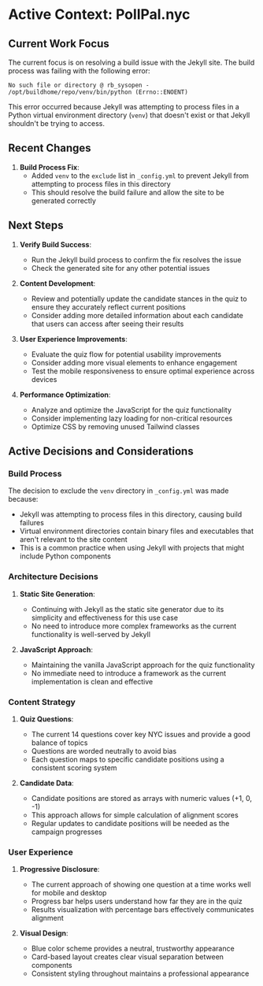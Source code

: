 # Active Context: PollPal.nyc

## Current Work Focus

The current focus is on resolving a build issue with the Jekyll site. The build process was failing with the following error:

```
No such file or directory @ rb_sysopen - /opt/buildhome/repo/venv/bin/python (Errno::ENOENT)
```

This error occurred because Jekyll was attempting to process files in a Python virtual environment directory (`venv`) that doesn't exist or that Jekyll shouldn't be trying to access.

## Recent Changes

1. **Build Process Fix**:
   - Added `venv` to the `exclude` list in `_config.yml` to prevent Jekyll from attempting to process files in this directory
   - This should resolve the build failure and allow the site to be generated correctly

## Next Steps

1. **Verify Build Success**:
   - Run the Jekyll build process to confirm the fix resolves the issue
   - Check the generated site for any other potential issues

2. **Content Development**:
   - Review and potentially update the candidate stances in the quiz to ensure they accurately reflect current positions
   - Consider adding more detailed information about each candidate that users can access after seeing their results

3. **User Experience Improvements**:
   - Evaluate the quiz flow for potential usability improvements
   - Consider adding more visual elements to enhance engagement
   - Test the mobile responsiveness to ensure optimal experience across devices

4. **Performance Optimization**:
   - Analyze and optimize the JavaScript for the quiz functionality
   - Consider implementing lazy loading for non-critical resources
   - Optimize CSS by removing unused Tailwind classes

## Active Decisions and Considerations

### Build Process

The decision to exclude the `venv` directory in `_config.yml` was made because:
- Jekyll was attempting to process files in this directory, causing build failures
- Virtual environment directories contain binary files and executables that aren't relevant to the site content
- This is a common practice when using Jekyll with projects that might include Python components

### Architecture Decisions

1. **Static Site Generation**:
   - Continuing with Jekyll as the static site generator due to its simplicity and effectiveness for this use case
   - No need to introduce more complex frameworks as the current functionality is well-served by Jekyll

2. **JavaScript Approach**:
   - Maintaining the vanilla JavaScript approach for the quiz functionality
   - No immediate need to introduce a framework as the current implementation is clean and effective

### Content Strategy

1. **Quiz Questions**:
   - The current 14 questions cover key NYC issues and provide a good balance of topics
   - Questions are worded neutrally to avoid bias
   - Each question maps to specific candidate positions using a consistent scoring system

2. **Candidate Data**:
   - Candidate positions are stored as arrays with numeric values (+1, 0, -1)
   - This approach allows for simple calculation of alignment scores
   - Regular updates to candidate positions will be needed as the campaign progresses

### User Experience

1. **Progressive Disclosure**:
   - The current approach of showing one question at a time works well for mobile and desktop
   - Progress bar helps users understand how far they are in the quiz
   - Results visualization with percentage bars effectively communicates alignment

2. **Visual Design**:
   - Blue color scheme provides a neutral, trustworthy appearance
   - Card-based layout creates clear visual separation between components
   - Consistent styling throughout maintains a professional appearance
